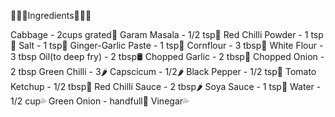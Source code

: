 👩🏻‍🍳Ingredients👩🏻‍🍳

Cabbage - 2cups grated🥬
Garam Masala - 1/2 tsp🧂
Red Chilli Powder - 1 tsp🧂
Salt  - 1 tsp🧂
Ginger-Garlic Paste - 1 tsp🧄
Cornflour - 3 tbsp🌽
White Flour - 3 tbsp
Oil(to deep fry) - 2 tbsp🛢
Chopped Garlic - 2 tbsp🧄
Chopped Onion - 2 tbsp
Green Chilli - 3🌶
Capscicum - 1/2🌶
Black Pepper - 1/2 tsp🧂
Tomato Ketchup - 1/2 tbsp🍅
Red Chilli Sauce - 2 tbsp🌶
Soya Sauce - 1 tsp🧂
Water - 1/2 cup💦
Green Onion - handfull🧅
Vinegar💦